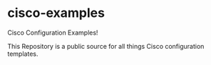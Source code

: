 # cisco-examples
Cisco Configuration Examples!

This Repository is a public source for all things Cisco configuration templates.
